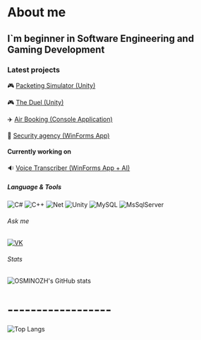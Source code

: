 # About me

## I`m beginner in Software Engineering and Gaming Development

### Latest projects
🎮 [Packeting Simulator (Unity)](https://github.com/OSMINOZH/Simulator.git)

🎮 [The Duel (Unity)](https://github.com/OSMINOZH/The_duel)

✈️ [Air Booking (Console Application)](https://github.com/OSMINOZH/air-booking)

📲 [Security agency (WinForms App)](https://github.com/OSMINOZH/Security-agency)
#### Currently working on
🔉 [Voice Transcriber (WinForms App + AI)](https://github.com/OSMINOZH/Voice-Transcriber)

##### Language & Tools
![C#](https://img.shields.io/badge/C%23-239120?style=for-the-badge&logo=c-sharp&logoColor=white)
![C++](https://img.shields.io/badge/C%2B%2B-00599C?style=for-the-badge&logo=c%2B%2B&logoColor=white)
![Net](https://img.shields.io/badge/.NET-5C2D91?style=for-the-badge&logo=.net&logoColor=white)
![Unity](https://img.shields.io/badge/Unity-100000?style=for-the-badge&logo=unity&logoColor=white)
![MySQL](https://img.shields.io/badge/MySQL-005C84?style=for-the-badge&logo=mysql&logoColor=white)
![MsSqlServer](https://img.shields.io/badge/Microsoft%20SQL%20Server-CC2927?style=for-the-badge&logo=microsoft%20sql%20server&logoColor=white)

###### Ask me
[![VK](https://img.shields.io/badge/вконтакте-%232E87FB.svg?&style=for-the-badge&logo=vk&logoColor=white)](https://vk.com/osminozh)

###### Stats
![OSMINOZH's GitHub stats](https://github-readme-stats.vercel.app/api?username=OSMINOZH&theme=prussian&show_icons=true)
# ------------------
![Top Langs](https://github-readme-stats.vercel.app/api/top-langs/?username=OSMINOZH&layout=compact)
